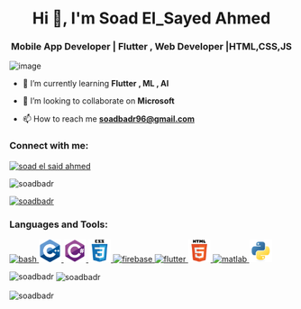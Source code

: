<h1 align="center">Hi 👋, I'm Soad El_Sayed Ahmed</h1>
<h3 align="center">Mobile App Developer | Flutter , Web Developer |HTML,CSS,JS</h3>

![image](https://user-images.githubusercontent.com/92649052/219610854-c4a94808-c90c-4fd4-a116-9252697f20ff.png)


- 🌱 I’m currently learning **Flutter , ML , AI**

- 👯 I’m looking to collaborate on **Microsoft**

- 📫 How to reach me **soadbadr96@gmail.com**

<h3 align="left">Connect with me:</h3>
<p align="left">
<a href="https://linkedin.com/in/soad el said ahmed" target="blank"><img align="center" src="https://raw.githubusercontent.com/rahuldkjain/github-profile-readme-generator/master/src/images/icons/Social/linked-in-alt.svg" alt="soad el said ahmed" height="30" width="40" /></a>
</p>


<p align="left"> <img src="https://komarev.com/ghpvc/?username=soadbadr&label=Profile%20views&color=0e75b6&style=flat" alt="soadbadr" /> </p>

<p align="left"> <a href="https://github.com/ryo-ma/github-profile-trophy"><img src="https://github-profile-trophy.vercel.app/?username=soadbadr" alt="soadbadr" /></a> </p>

<h3 align="left">Languages and Tools:</h3>
<p align="left"> <a href="https://www.gnu.org/software/bash/" target="_blank" rel="noreferrer"> <img src="https://www.vectorlogo.zone/logos/gnu_bash/gnu_bash-icon.svg" alt="bash" width="40" height="40"/> </a> <a href="https://www.w3schools.com/cpp/" target="_blank" rel="noreferrer"> <img src="https://raw.githubusercontent.com/devicons/devicon/master/icons/cplusplus/cplusplus-original.svg" alt="cplusplus" width="40" height="40"/> </a> <a href="https://www.w3schools.com/cs/" target="_blank" rel="noreferrer"> <img src="https://raw.githubusercontent.com/devicons/devicon/master/icons/csharp/csharp-original.svg" alt="csharp" width="40" height="40"/> </a> <a href="https://www.w3schools.com/css/" target="_blank" rel="noreferrer"> <img src="https://raw.githubusercontent.com/devicons/devicon/master/icons/css3/css3-original-wordmark.svg" alt="css3" width="40" height="40"/> </a> <a href="https://firebase.google.com/" target="_blank" rel="noreferrer"> <img src="https://www.vectorlogo.zone/logos/firebase/firebase-icon.svg" alt="firebase" width="40" height="40"/> </a> <a href="https://flutter.dev" target="_blank" rel="noreferrer"> <img src="https://www.vectorlogo.zone/logos/flutterio/flutterio-icon.svg" alt="flutter" width="40" height="40"/> </a> <a href="https://www.w3.org/html/" target="_blank" rel="noreferrer"> <img src="https://raw.githubusercontent.com/devicons/devicon/master/icons/html5/html5-original-wordmark.svg" alt="html5" width="40" height="40"/> </a> <a href="https://www.mathworks.com/" target="_blank" rel="noreferrer"> <img src="https://upload.wikimedia.org/wikipedia/commons/2/21/Matlab_Logo.png" alt="matlab" width="40" height="40"/> </a> <a href="https://www.python.org" target="_blank" rel="noreferrer"> <img src="https://raw.githubusercontent.com/devicons/devicon/master/icons/python/python-original.svg" alt="python" width="40" height="40"/> </a> </p>

<p><img align="left" src="https://github-readme-stats.vercel.app/api/top-langs?username=soadbadr&show_icons=true&locale=en&layout=compact" alt="soadbadr" /></p>

<p>&nbsp;<img align="center" src="https://github-readme-stats.vercel.app/api?username=soadbadr&show_icons=true&locale=en" alt="soadbadr" /></p>

<p><img align="center" src="https://github-readme-streak-stats.herokuapp.com/?user=soadbadr&" alt="soadbadr" /></p>

